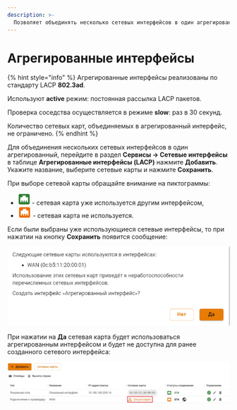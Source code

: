 ```yaml
---
description: >-
  Позволяет объединять несколько сетевых интерфейсов в один агрегированный для распределения нагрузки между объединенными интерфейсами.
---
```


# Агрегированные интерфейсы

{% hint style="info" %}
Агрегированные интерфейсы реализованы по стандарту LACP **802.3ad**. 

Используют **active** режим: постоянная рассылка LACP пакетов. 

Проверка соседства осуществляется в режиме **slow**: раз в 30 секунд. 

Количество сетевых карт, объединяемых в агрегированный интерфейс, не ограничено.
{% endhint %}

Для объединения нескольких сетевых интерфейсов в один агрегированный, перейдите в раздел **Сервисы -> Сетевые интерфейсы** в таблице **Агрегированные интерфейсы (LACP)** нажмите **Добавить**. Укажите название, выберите сетевые карты и нажмите **Сохранить**.

При выборе сетевой карты обращайте внимание на пиктограммы:
* ![](../../../.gitbook/assets/icon-agg1.png) - сетевая карта уже используется другим интерфейсом,
* ![](../../../.gitbook/assets/icon-agg.png) - сетевая карта не используется.

Если были выбраны уже использующиеся сетевые интерфейсы, то при нажатии на кнопку **Сохранить** появится сообщение:

![](../../../.gitbook/assets/aggregated.png)

При нажатии на **Да** сетевая карта будет использоваться агрегированным интерфейсом и будет не доступна для ранее созданного сетевого интерфейса:

![](../../../.gitbook/assets/aggregated1.jpg)
